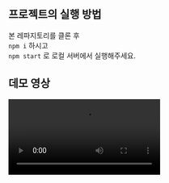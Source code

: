 ## 프로젝트의 실행 방법

본 레파지토리를 클론 후<br/>
`npm i` 하시고<br/>
`npm start` 로
로컬 서버에서 실행해주세요.

## 데모 영상

<video src='public/video/pre-onboarding-task-demo-video'>
